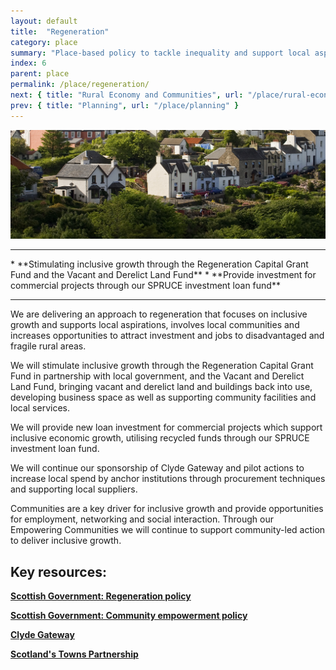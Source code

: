 ```yaml
---
layout: default
title:  "Regeneration"
category: place
summary: "Place-based policy to tackle inequality and support local aspirations."
index: 6
parent: place
permalink: /place/regeneration/
next: { title: "Rural Economy and Communities", url: "/place/rural-economy/" }
prev: { title: "Planning", url: "/place/planning" }
---
```

![Regeneration Photo](/assets/images/pageimages/place5.jpg)
<br>
<hr>
* **Stimulating inclusive growth through the Regeneration Capital Grant Fund and the Vacant and Derelict Land Fund**
* **Provide investment for commercial projects through our SPRUCE investment loan fund**


<hr>

We are delivering an approach to regeneration that focuses on inclusive growth and supports local aspirations, involves local communities and increases opportunities to attract investment and jobs to disadvantaged and fragile rural areas.

We will stimulate inclusive growth through the Regeneration Capital Grant Fund in partnership with local government, and the Vacant and Derelict Land Fund, bringing vacant and derelict land and buildings back into use, developing business space as well as supporting community facilities and local services.

We will provide new loan investment for commercial projects which support inclusive economic growth, utilising recycled funds through our SPRUCE investment loan fund.

We will continue our sponsorship of Clyde Gateway and pilot actions to increase local spend by anchor institutions through procurement techniques and supporting local suppliers.

Communities are a key driver for inclusive growth and provide opportunities for employment, networking and social interaction.  Through our Empowering Communities we will continue to support community-led action to deliver inclusive growth.




## Key resources:
**[Scottish Government: Regeneration policy](https://beta.gov.scot/policies/regeneration/)**

**[Scottish Government: Community empowerment policy](https://beta.gov.scot/policies/community-empowerment/)**

**[Clyde Gateway](http://www.clydegateway.com/)**

**[Scotland's Towns Partnership](https://www.scotlandstowns.org/)**
